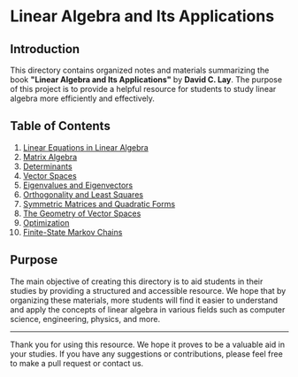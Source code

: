 # Linear Algebra and Its Applications

## Introduction

This directory contains organized notes and materials summarizing the book **"Linear Algebra and Its Applications"** by **David C. Lay**. The purpose of this project is to provide a helpful resource for students to study linear algebra more efficiently and effectively.

## Table of Contents

1. [Linear Equations in Linear Algebra](#1-linear-equations-in-linear-algebra)
2. [Matrix Algebra](#2-matrix-algebra)
3. [Determinants](#3-determinants)
4. [Vector Spaces](#4-vector-spaces)
5. [Eigenvalues and Eigenvectors](#5-eigenvalues-and-eigenvectors)
6. [Orthogonality and Least Squares](#6-orthogonality-and-least-squares)
7. [Symmetric Matrices and Quadratic Forms](#7-symmetric-matrices-and-quadratic-forms)
8. [The Geometry of Vector Spaces](#8-the-geometry-of-vector-spaces)
9. [Optimization](#9-optimization)
10. [Finite-State Markov Chains](#10-finite-state-markov-chains)

## Purpose

The main objective of creating this directory is to aid students in their studies by providing a structured and accessible resource. We hope that by organizing these materials, more students will find it easier to understand and apply the concepts of linear algebra in various fields such as computer science, engineering, physics, and more.

---

Thank you for using this resource. We hope it proves to be a valuable aid in your studies. If you have any suggestions or contributions, please feel free to make a pull request or contact us.
